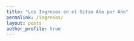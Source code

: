 ```yaml
---
title: "Los Ingresos en el Sitio Año por Año"
permalink: /ingresos/
layout: posts
author_profile: true
---
```

